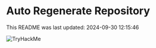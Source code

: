# Auto Regenerate Repository

This README was last updated: 2024-09-30 12:15:46

 ![TryHackMe](https://tryhackme.com/badge/533634)